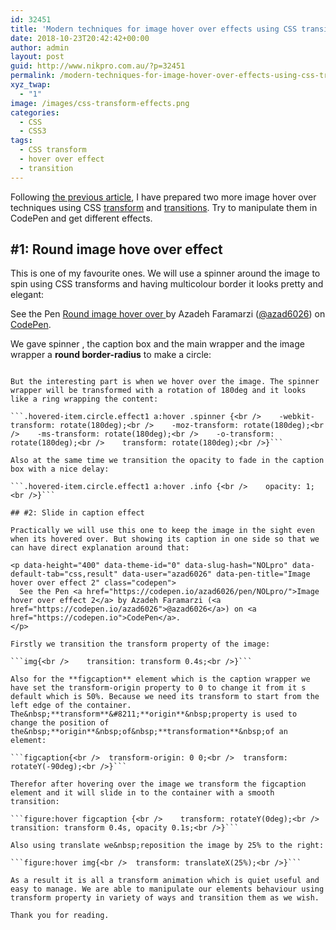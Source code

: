 ```yaml
---
id: 32451
title: 'Modern techniques for image hover over effects using CSS transition and transform: part 2'
date: 2018-10-23T20:42:42+00:00
author: admin
layout: post
guid: http://www.nikpro.com.au/?p=32451
permalink: /modern-techniques-for-image-hover-over-effects-using-css-transition-and-transform-part-2/
xyz_twap:
  - "1"
image: /images/css-transform-effects.png
categories:
  - CSS
  - CSS3
tags:
  - CSS transform
  - hover over effect
  - transition
---
```

Following [the previous article](http://www.nikpro.com.au/modern-techniques-for-image-hover-over-effects-using-css-transition-and-animation-part-1/), I have prepared two more image hover over techniques using CSS [transform](http://www.nikpro.com.au/manipulate-elements-visually-with-css-transform-explained-with-examples/) and [transitions](http://www.nikpro.com.au/css-transitions-and-animations-explained-with-examples/). Try to manipulate them in CodePen and get different effects.

## #1: Round image hove over effect

This is one of my favourite ones. We will use a spinner around the image to spin using CSS transforms and having multicolour border it looks pretty and elegant:

<p data-height="300" data-theme-id="0" data-slug-hash="pxOeZj" data-default-tab="css,result" data-user="azad6026" data-pen-title="Round image hover over " class="codepen">
  See the Pen <a href="https://codepen.io/azad6026/pen/pxOeZj/">Round image hover over </a> by Azadeh Faramarzi (<a href="https://codepen.io/azad6026">@azad6026</a>) on <a href="https://codepen.io">CodePen</a>.
</p>

We gave spinner , the caption box and the main wrapper and the image wrapper a **round border-radius** to make a circle:

```border-radius: 50%;<br /></pre>

But the interesting part is when we hover over the image. The spinner wrapper will be transformed with a rotation of 180deg and it looks like a ring wrapping the content:

```.hovered-item.circle.effect1 a:hover .spinner {<br />    -webkit-transform: rotate(180deg);<br />    -moz-transform: rotate(180deg);<br />    -ms-transform: rotate(180deg);<br />    -o-transform: rotate(180deg);<br />    transform: rotate(180deg);<br />}```

Also at the same time we transition the opacity to fade in the caption box with a nice delay:

```.hovered-item.circle.effect1 a:hover .info {<br />    opacity: 1;<br />}```

## #2: Slide in caption effect

Practically we will use this one to keep the image in the sight even when its hovered over. But showing its caption in one side so that we can have direct explanation around that:

<p data-height="400" data-theme-id="0" data-slug-hash="NOLpro" data-default-tab="css,result" data-user="azad6026" data-pen-title="Image hover over effect 2" class="codepen">
  See the Pen <a href="https://codepen.io/azad6026/pen/NOLpro/">Image hover over effect 2</a> by Azadeh Faramarzi (<a href="https://codepen.io/azad6026">@azad6026</a>) on <a href="https://codepen.io">CodePen</a>.
</p>

Firstly we transition the transform property of the image:

```img{<br />    transition: transform 0.4s;<br />}```

Also for the **figcaption** element which is the caption wrapper we have set the transform-origin property to 0 to change it from it s default which is 50%. Because we need its transform to start from the left edge of the container. The&nbsp;**transform**&#8211;**origin**&nbsp;property is used to change the position of the&nbsp;**origin**&nbsp;of&nbsp;**transformation**&nbsp;of an element:

```figcaption{<br />  transform-origin: 0 0;<br />  transform: rotateY(-90deg);<br />}```

Therefor after hovering over the image we transform the figcaption element and it will slide in to the container with a smooth transition:

```figure:hover figcaption {<br />    transform: rotateY(0deg);<br />    transition: transform 0.4s, opacity 0.1s;<br />}```

Also using translate we&nbsp;reposition the image by 25% to the right:

```figure:hover img{<br />  transform: translateX(25%);<br />}```

As a result it is all a transform animation which is quiet useful and easy to manage. We are able to manipulate our elements behaviour using transform property in variety of ways and transition them as we wish.

Thank you for reading.
